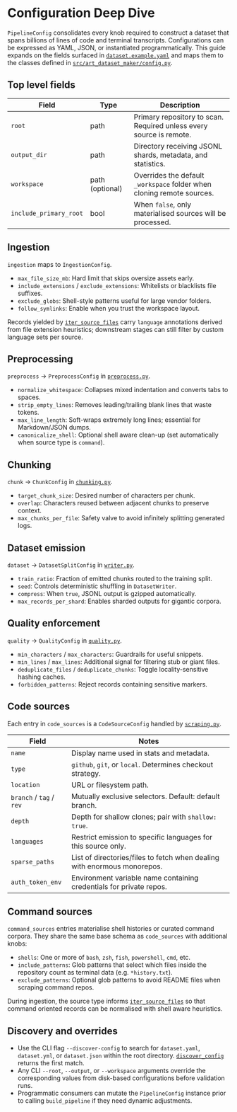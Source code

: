 # Configuration Deep Dive

`PipelineConfig` consolidates every knob required to construct a dataset that spans
billions of lines of code and terminal transcripts. Configurations can be expressed as
YAML, JSON, or instantiated programmatically. This guide expands on the fields surfaced in
[`dataset.example.yaml`](../dataset.example.yaml) and maps them to the classes defined in
[`src/art_dataset_maker/config.py`](../src/art_dataset_maker/config.py).

## Top level fields

| Field | Type | Description |
| ----- | ---- | ----------- |
| `root` | path | Primary repository to scan. Required unless every source is remote. |
| `output_dir` | path | Directory receiving JSONL shards, metadata, and statistics. |
| `workspace` | path (optional) | Overrides the default `_workspace` folder when cloning remote sources. |
| `include_primary_root` | bool | When `false`, only materialised sources will be processed. |

## Ingestion

`ingestion` maps to `IngestionConfig`.

- `max_file_size_mb`: Hard limit that skips oversize assets early.
- `include_extensions` / `exclude_extensions`: Whitelists or blacklists file suffixes.
- `exclude_globs`: Shell-style patterns useful for large vendor folders.
- `follow_symlinks`: Enable when you trust the workspace layout.

Records yielded by [`iter_source_files`](../src/art_dataset_maker/ingestion.py) carry
`language` annotations derived from file extension heuristics; downstream stages can still
filter by custom language sets per source.

## Preprocessing

`preprocess` -> `PreprocessConfig` in [`preprocess.py`](../src/art_dataset_maker/preprocess.py).

- `normalize_whitespace`: Collapses mixed indentation and converts tabs to spaces.
- `strip_empty_lines`: Removes leading/trailing blank lines that waste tokens.
- `max_line_length`: Soft-wraps extremely long lines; essential for Markdown/JSON dumps.
- `canonicalize_shell`: Optional shell aware clean-up (set automatically when source type is
  `command`).

## Chunking

`chunk` -> `ChunkConfig` in [`chunking.py`](../src/art_dataset_maker/chunking.py).

- `target_chunk_size`: Desired number of characters per chunk.
- `overlap`: Characters reused between adjacent chunks to preserve context.
- `max_chunks_per_file`: Safety valve to avoid infinitely splitting generated logs.

## Dataset emission

`dataset` -> `DatasetSplitConfig` in [`writer.py`](../src/art_dataset_maker/writer.py).

- `train_ratio`: Fraction of emitted chunks routed to the training split.
- `seed`: Controls deterministic shuffling in `DatasetWriter`.
- `compress`: When `true`, JSONL output is gzipped automatically.
- `max_records_per_shard`: Enables sharded outputs for gigantic corpora.

## Quality enforcement

`quality` -> `QualityConfig` in [`quality.py`](../src/art_dataset_maker/quality.py).

- `min_characters` / `max_characters`: Guardrails for useful snippets.
- `min_lines` / `max_lines`: Additional signal for filtering stub or giant files.
- `deduplicate_files` / `deduplicate_chunks`: Toggle locality-sensitive hashing caches.
- `forbidden_patterns`: Reject records containing sensitive markers.

## Code sources

Each entry in `code_sources` is a `CodeSourceConfig` handled by
[`scraping.py`](../src/art_dataset_maker/scraping.py).

| Field | Notes |
| ----- | ----- |
| `name` | Display name used in stats and metadata. |
| `type` | `github`, `git`, or `local`. Determines checkout strategy. |
| `location` | URL or filesystem path. |
| `branch` / `tag` / `rev` | Mutually exclusive selectors. Default: default branch. |
| `depth` | Depth for shallow clones; pair with `shallow: true`. |
| `languages` | Restrict emission to specific languages for this source only. |
| `sparse_paths` | List of directories/files to fetch when dealing with enormous monorepos. |
| `auth_token_env` | Environment variable name containing credentials for private repos. |

## Command sources

`command_sources` entries materialise shell histories or curated command corpora. They share
the same base schema as `code_sources` with additional knobs:

- `shells`: One or more of `bash`, `zsh`, `fish`, `powershell`, `cmd`, etc.
- `include_patterns`: Glob patterns that select which files inside the repository count as
  terminal data (e.g. `*history.txt`).
- `exclude_patterns`: Optional glob patterns to avoid README files when scraping command
  repos.

During ingestion, the source type informs [`iter_source_files`](../src/art_dataset_maker/ingestion.py)
so that command oriented records can be normalised with shell aware heuristics.

## Discovery and overrides

- Use the CLI flag `--discover-config` to search for `dataset.yaml`, `dataset.yml`, or
  `dataset.json` within the root directory. [`discover_config`](../src/art_dataset_maker/config.py)
  returns the first match.
- Any CLI `--root`, `--output`, or `--workspace` arguments override the corresponding values
  from disk-based configurations before validation runs.
- Programmatic consumers can mutate the `PipelineConfig` instance prior to calling
  `build_pipeline` if they need dynamic adjustments.
